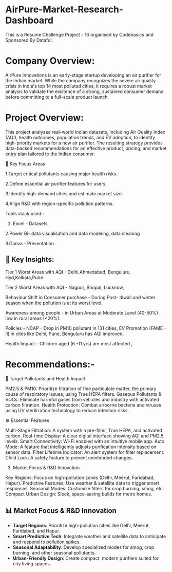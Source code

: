 # AirPure-Market-Research-Dashboard

This is a Resume Challenge Project - 16 organised by Codebasics and Sponsored By Dataful.

# Company Overview:
AirPure Innovations is an early-stage startup developing an air purifier for the Indian market. While the company recognizes the severe air quality crisis in India's top 14 most polluted cities, it requires a robust market analysis to validate the existence of a strong, sustained consumer demand before committing to a full-scale product launch.

# Project Overview:

This project analyzes real-world Indian datasets, including Air Quality Index (AQI), health outcomes, population trends, and EV adoption, to identify high-priority markets for a new air purifier. The resulting strategy provides data-backed recommendations for an effective product, pricing, and market entry plan tailored to the Indian consumer.

🔑 Key Focus Areas

1.Target critical pollutants causing major health risks.

2.Define essential air purifier features for users.

3.Identify high-demand cities and estimate market size.

4.Align R&D with region-specific pollution patterns.

Tools stack used:-

1. Excel - Datasets

2.Power Bi- data visualisation and data modeling, data cleaning

3.Canva - Presentation

## 🧠 Key Insights:

 Tier 1 Worst Areas with AQI - Delhi,Ahmedabad, Benguluru, Hyd,Kolkata,Pune

 Tier 2 Worst Areas with AQI - Nagpur, Bhopal, Lucknow,

Behaviour Shift in Consumer purchase  - During Post- diwali and winter season when the pollution is at its worst level.

Awareness among people - in Urban Areas at Moderate Level (40-50%) , low in rural areas (<20%).

Policies -  NCAP  - Drop in PM10 pollutant in 131 cities, 
                    EV Promotion (FAME - II) in cites like Delhi, Pune, Benguluru has AQI improved.
                    
Health Impact - Children aged (6 -11 yrs) are most affected , 



# Recommendations:-

🎯 Target Pollutants and Health Impact

PM2.5 & PM10: Prioritize filtration of fine particulate matter, the primary cause of respiratory issues, using True HEPA filters.
Gaseous Pollutants & VOCs: Eliminate harmful gases from vehicles and industry with activated carbon filtration.
Health Protection: Combat airborne bacteria and viruses using UV sterilization technology to reduce infection risks.

 ⚙️ Essential Features
 
Multi-Stage Filtration: A system with a pre-filter, True HEPA, and activated carbon.
Real-time Display: A clear digital interface showing AQI and PM2.5​ levels.
Smart Connectivity: Wi-Fi enabled with an intuitive mobile app.
Auto Mode: A feature that intelligently adjusts purification intensity based on sensor data.
Filter Lifetime Indicator: An alert system for filter replacement.
Child Lock: A safety feature to prevent unintended changes.

3. Market Focus & R&D Innovation
   
Key Regions: Focus on high-pollution zones (Delhi, Meerut, Faridabad, Hapur).
Predictive Features: Use weather & satellite data to trigger smart responses.
Seasonal Modes: Customize filters for crop burning, smog, etc.
Compact Urban Design: Sleek, space-saving builds for metro homes.

## 📊 Market Focus & R&D Innovation

- **Target Regions**: Prioritize high-pollution cities like Delhi, Meerut, Faridabad, and Hapur.
- **Smart Predictive Tech**: Integrate weather and satellite data to anticipate and respond to pollution spikes.
- **Seasonal Adaptability**: Develop specialized modes for smog, crop burning, and other seasonal pollutants.
- **Urban-Friendly Design**: Create compact, modern purifiers suited for city living spaces.










